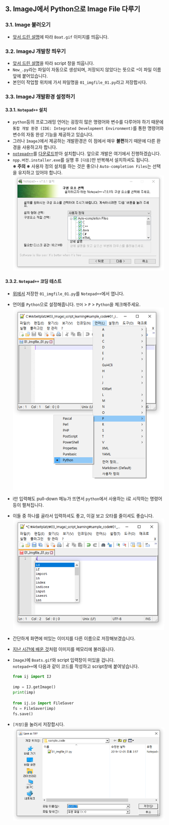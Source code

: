 ## 3. ImageJ에서 Python으로 Image File 다루기

### 3.1. Image 불러오기
* [앞서 드린 설명](https://github.com/jehyunlee/image_processing/blob/master/imagej_script_python/2_image_file.md#21-image-file-%EC%9D%BD%EA%B8%B0)에 따라 `Boat.gif` 이미지를 띄웁니다.  

### 3.2. ImageJ 개발창 띄우기
* [앞서 드린 설명](https://github.com/jehyunlee/image_processing/blob/master/imagej_script_python/2_image_file.md#222-imagej-python-script)을 따라 script 창을 띄웁니다.  
* `New_.py`라는 파일이 자동으로 생성되며, 저장되지 않았다는 뜻으로 `*`이 파일 이름 앞에 붙어있습니다.  
* 본인이 작업할 위치에 가서 파일명을 `01_imgfile_01.py`라고 저장합시다.

### 3.3. ImageJ 개발환경 설정하기 
#### 3.3.1. `Notepad++` 설치
* `python`등의 프로그래밍 언어는 굉장히 많은 명령어와 변수를 다루어야 하기 때문에 `통합 개발 환경 (IDE: Integrated Development Environment)`를 통한 명령어와 변수의 자동 완성 기능을 제공하고 있습니다.  
* 그러나 `ImageJ`에서 제공하는 개발환경은 이 점에서 매우 **불편**하기 때문에 다른 환경을 사용하고자 합니다.  
* [`notepad++`](https://en.wikipedia.org/wiki/Notepad%2B%2B)를 [다운로드](https://github.com/notepad-plus-plus/notepad-plus-plus/releases/download/v7.8.1/npp.7.8.1.Installer.exe)받아 설치합니다. 앞으로 개발은 여기에서 진행하겠습니다.  
* `npp.버전.installer.exe`를 실행 후 `[다음]`만 반복해서 설치하셔도 됩니다.  
**※ 주의 ※** 사용자 정의 설치를 하는 것은 좋으나 `Auto-completion Files`는 선택을 유지하고 있어야 합니다.   
![img](https://github.com/jehyunlee/image_processing/raw/master/imagej_script_python/images/3_file_1.PNG)  

#### 3.3.2. `Notepad++` 코딩 테스트  
* [위에서](https://github.com/jehyunlee/image_processing/new/master/imagej_script_python#32-imagej-%EA%B0%9C%EB%B0%9C%EC%B0%BD-%EB%9D%84%EC%9A%B0%EA%B8%B0) 저장한 `01_imgfile_01.py`를 `Notepad++`에서 엽니다.  
* 언어를 `Python`으로 설정해줍니다. `언어` > `P` > `Python`을 체크해주세요.   
![img](https://github.com/jehyunlee/image_processing/raw/master/imagej_script_python/images/3_file_2.PNG)  

* i만 입력해도 pull-down 메뉴가 뜨면서 `python`에서 사용하는 i로 시작하는 명령어 등이 펼쳐집니다.  
* 이들 중 하나를 골라서 입력하셔도 좋고, 이걸 보고 오타를 줄이셔도 좋습니다.  
![img](https://github.com/jehyunlee/image_processing/raw/master/imagej_script_python/images/3_file_3.PNG)  

* 간단하게 화면에 떠있는 이미지를 다른 이름으로 저장해보겠습니다.
* [지난 시간에 배운 것](https://github.com/jehyunlee/image_processing/blob/master/imagej_script_python/2_image_file.md#223-imagej-python-script-%EC%84%A4%EB%AA%85)처럼 이미지를 메모리에 불러옵니다.
* `ImageJ`에 `Boats.gif`와 script 입력창이 떠있을 겁니다.  
  `notepad++`에 다음과 같이 코드를 작성하고 script창에 붙여넣습니다.  
    ```python
    from ij import IJ

    imp = IJ.getImage()
    print(imp)

    from ij.io import FileSaver
    fs = FileSaver(imp)
    fs.save()
    ```

* `[저장]`을 눌러서 저장합시다.  
![img](https://github.com/jehyunlee/image_processing/raw/master/imagej_script_python/images/3_file_4.PNG)  



